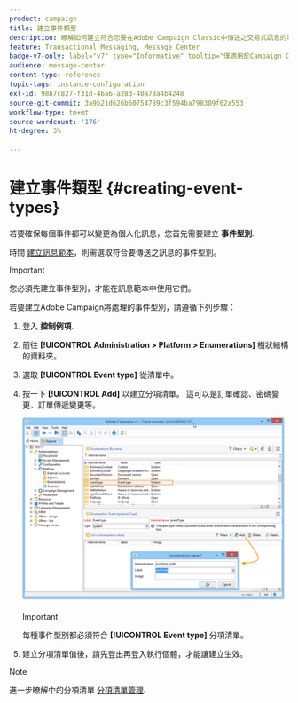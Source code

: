 ```yaml
---
product: campaign
title: 建立事件類型
description: 瞭解如何建立符合您要在Adobe Campaign Classic中傳送之交易式訊息的事件型別
feature: Transactional Messaging, Message Center
badge-v7-only: label="v7" type="Informative" tooltip="僅適用於Campaign Classic v7"
audience: message-center
content-type: reference
topic-tags: instance-configuration
exl-id: 98b7c827-f31d-46a6-a28d-40a78a4b4248
source-git-commit: 3a9b21d626b60754789c3f594ba798309f62a553
workflow-type: tm+mt
source-wordcount: '176'
ht-degree: 3%

---
```


# 建立事件類型 {#creating-event-types}



若要確保每個事件都可以變更為個人化訊息，您首先需要建立 **事件型別**.

時間 [建立訊息範本](../../message-center/using/creating-the-message-template.md)，則需選取符合要傳送之訊息的事件型別。

>[!IMPORTANT]
>
>您必須先建立事件型別，才能在訊息範本中使用它們。

若要建立Adobe Campaign將處理的事件型別，請遵循下列步驟：

1. 登入 **控制例項**.

1. 前往 **[!UICONTROL Administration > Platform > Enumerations]** 樹狀結構的資料夾。

1. 選取 **[!UICONTROL Event type]** 從清單中。

1. 按一下 **[!UICONTROL Add]** 以建立分項清單。 這可以是訂單確認、密碼變更、訂單傳遞變更等。

   ![](assets/messagecenter_eventtype_enum_001.png)

   >[!IMPORTANT]
   >
   >每種事件型別都必須符合 **[!UICONTROL Event type]** 分項清單。

1. 建立分項清單值後，請先登出再登入執行個體，才能讓建立生效。

>[!NOTE]
>
>進一步瞭解中的分項清單 [分項清單管理](../../platform/using/managing-enumerations.md).


